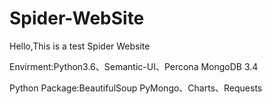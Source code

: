 # Spider-WebSite


Hello,This is a test Spider Website

Envirment:Python3.6、Semantic-UI、Percona MongoDB 3.4

Python Package:BeautifulSoup PyMongo、Charts、Requests
